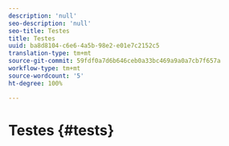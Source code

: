 ```yaml
---
description: 'null'
seo-description: 'null'
seo-title: Testes
title: Testes
uuid: ba8d8104-c6e6-4a5b-98e2-e01e7c2152c5
translation-type: tm+mt
source-git-commit: 59fdf0a7d6b646ceb0a33bc469a9a0a7cb7f657a
workflow-type: tm+mt
source-wordcount: '5'
ht-degree: 100%

---
```



# Testes {#tests}

